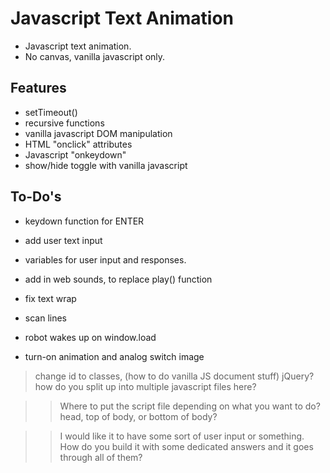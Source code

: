 # Javascript Text Animation

- Javascript text animation.
- No canvas, vanilla javascript only.

## Features

- setTimeout()
- recursive functions
- vanilla javascript DOM manipulation
- HTML "onclick" attributes
- Javascript "onkeydown"
- show/hide toggle with vanilla javascript

## To-Do's

- keydown function for ENTER
- add user text input

- variables for user input and responses.

- add in web sounds, to replace play() function
- fix text wrap

- scan lines
- robot wakes up on window.load
- turn-on animation and analog switch image







> change id to classes, (how to do vanilla JS document stuff)
> jQuery?
> how do you split up into multiple javascript files here?


>> Where to put the script file depending on what you want to do?
  > head, top of body, or bottom of body?

>> I would like it to have some sort of user input or something.
>> How do you build it with some dedicated answers and it goes through all of them?
